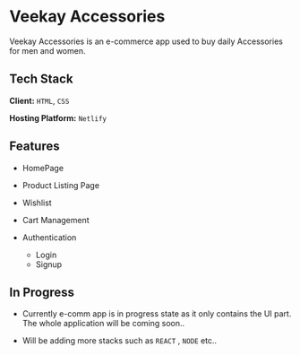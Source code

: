 
# Veekay Accessories

Veekay Accessories is an e-commerce app used to buy daily Accessories for men and women.




## Tech Stack

**Client:** `HTML`, `CSS`

**Hosting Platform:**   `Netlify`



## Features

- HomePage

- Product Listing Page 

- Wishlist

- Cart Management

- Authentication
    - Login
    - Signup





## In Progress

- Currently e-comm app is in progress state as it only contains the UI part. The whole application will be coming soon..

- Will be adding more stacks such as `REACT` , `NODE` etc..

